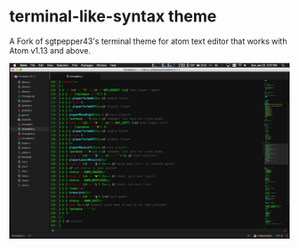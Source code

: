 # terminal-like-syntax theme

A Fork of sgtpepper43's terminal theme for atom text editor that works with Atom v1.13 and above.

![A screenshot of your theme](https://github.com/besmith43/terminal-like-syntax/blob/master/Preview.png)
